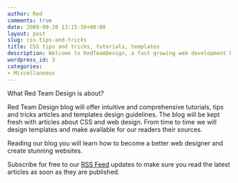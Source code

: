 ```yaml
---
author: Red
comments: true
date: 2009-09-20 13:15:10+00:00
layout: post
slug: css-tips-and-tricks
title: CSS tips and tricks, tutorials, templates
description: Welcome to RedTeamDesign, a fast growing web development blog, targeted towards web designers and developers.
wordpress_id: 3
categories:
- Miscellaneous
---
```


What Red Team Design is about?

Red Team Design blog will offer intuitive and comprehensive tutorials, tips and tricks articles and templates design guidelines. The blog will be kept fresh with articles about CSS and web design. From time to time we will design templates and make available for our readers their sources.
<!-- more -->
Reading our blog you will learn how to become a better web designer and create stunning websites.

Subscribe for free to our [RSS Feed](http://feeds.feedburner.com/redteamdesign) updates to make sure you read the latest articles as soon as they are published.